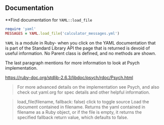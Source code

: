 ## Documentation

\*\*Find documentation for `YAML::load_file`

```ruby
require 'yaml'
MESSAGES = YAML.load_file('calculator_messages.yml')
```

`YAML` is a module in Ruby- when you click on the YAML documentation that is part of the Standard Library API the page that is returned is devoid of useful information. No Parent class is defined, and no methods are shown.

The last paragraph mentions for more information to look at Psych implementation.

https://ruby-doc.org/stdlib-2.6.3/libdoc/psych/rdoc/Psych.html

> For more advanced details on the implementation see Psych, and also check out yaml.org for spec details and other helpful information.

> load_file(filename, fallback: false) click to toggle source
> Load the document contained in filename. Returns the yaml contained in filename as a Ruby object, or if the file is empty, it returns the specified fallback return value, which defaults to false.
